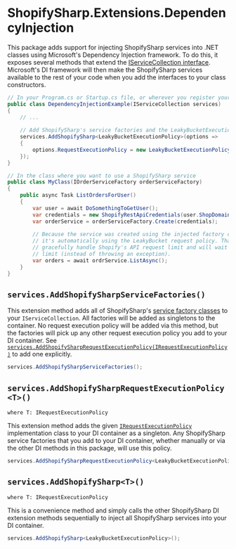 # ShopifySharp.Extensions.DependencyInjection

This package adds support for injecting ShopifySharp services into .NET classes using Microsoft's Dependency Injection framework. To do this, it exposes several methods that extend the [IServiceCollection interface](https://learn.microsoft.com/en-us/dotnet/api/microsoft.extensions.dependencyinjection.iservicecollection?view=dotnet-plat-ext-8.0). Microsoft's DI framework will then make the ShopifySharp services available to the rest of your code when you add the interfaces to your class constructors.

```cs
// In your Program.cs or Startup.cs file, or wherever you register your Dependency Injection services
public class DependencyInjectionExample(IServiceCollection services)
{
    // ...
    
    // Add ShopifySharp's service factories and the LeakyBucketExecutionPolicy to your DI container
    services.AddShopifySharp<LeakyBucketExecutionPolicy>(options =>
    {
        options.RequestExecutionPolicy = new LeakyBucketExecutionPolicy(); 
    });
}

// In the class where you want to use a ShopifySharp service
public class MyClass(IOrderServiceFactory orderServiceFactory)
{
    public async Task ListOrdersForUser()
    {
        var user = await DoSomethingToGetUser();
        var credentials = new ShopifyRestApiCredentials(user.ShopDomain, user.AccessToken);
        var orderService = orderServiceFactory.Create(credentials);
        
        // Because the service was created using the injected factory class, 
        // it's automatically using the LeakyBucket request policy. That means it will
        // gracefully handle Shopify's API request limit and will wait if it hits the
        // limit (instead of throwing an exception).
        var orders = await ordrService.ListAsync();
    }
}
```

## <a href="add-service-factories"></a>`services.AddShopifySharpServiceFactories()`

This extension method adds all of ShopifySharp's [service factory classes](../ShopifySharp/Factories) to your `IServiceCollection`. All factories will be added as singletons to the container. No request execution policy will be added via this method, but the factories will pick up any other request execution policy you add to your DI container. See [`services.AddShopifySharpRequestExecutionPolicy(IRequestExecutionPolicy)`](#add-request-execution-policy) to add one explicitly.

```cs
services.AddShopifySharpServiceFactories();
```

## <a name="add-request-execution-policy"></a>`services.AddShopifySharpRequestExecutionPolicy<T>()`
`where T: IRequestExecutionPolicy`

This extension method adds the given [`IRequestExecutionPolicy`](../ShopifySharp/Infrastructure/Policies/IRequestExecutionPolicy.cs) implementation class to your DI container as a singleton. Any ShopifySharp service factories that you add to your DI container, whether manually or via the other DI methods in this package, will use this policy.

```cs
services.AddShopifySharpRequestExecutionPolicy<LeakyBucketExecutionPolicy>();
```

## <a href="add-shopifysharp"></a>`services.AddShopifySharp<T>()`
`where T: IRequestExecutionPolicy`

This is a convenience method and simply calls the other ShopifySharp DI extension methods sequentially to inject all ShopifySharp services into your DI container.

```cs
services.AddShopifySharp<LeakyBucketExecutionPolicy>();
```